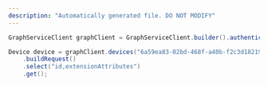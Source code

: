 ```yaml
---
description: "Automatically generated file. DO NOT MODIFY"
---
```

<!-- markdownlint-disable MD041 -->

```java
GraphServiceClient graphClient = GraphServiceClient.builder().authenticationProvider( authProvider ).buildClient();

Device device = graphClient.devices("6a59ea83-02bd-468f-a40b-f2c3d1821983")
    .buildRequest()
    .select("id,extensionAttributes")
    .get();
```
